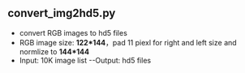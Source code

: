 ## convert_img2hd5.py
- convert RGB images to hd5 files
- RGB image size: **122*144**，pad 11 piexl for right and left size and normlize to **144*144**
- Input: 10K image list
--Output: hd5 files
